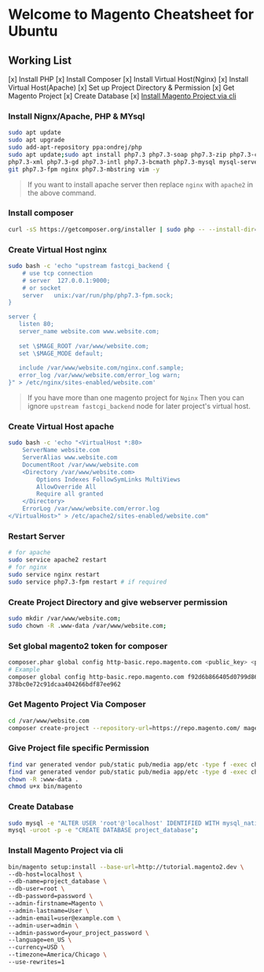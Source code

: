 # Welcome to Magento Cheatsheet for Ubuntu

## Working List
[x] Install PHP
[x] Install Composer
[x] Install Virtual Host(Nginx)
[x] Install Virtual Host(Apache)
[x] Set up Project Directory & Permission
[x] Get Magento Project
[x] Create Database
[x] [Install Magento Project via cli](#install-magento-project-from-cli)

### Install Nignx/Apache, PHP & MYsql
```sh
sudo apt update
sudo apt upgrade
sudo add-apt-repository ppa:ondrej/php
sudo apt update;sudo apt install php7.3 php7.3-soap php7.3-zip php7.3-curl \
php7.3-xml php7.3-gd php7.3-intl php7.3-bcmath php7.3-mysql mysql-server \ 
git php7.3-fpm nginx php7.3-mbstring vim -y
```
> If you want to install apache server then replace `nginx` with `apache2` in the above command.


### Install composer
```sh
curl -sS https://getcomposer.org/installer | sudo php -- --install-dir=/usr/local/bin --filename=composer
```



### Create Virtual Host nginx
```sh
sudo bash -c 'echo "upstream fastcgi_backend {
    # use tcp connection
    # server  127.0.0.1:9000;
    # or socket
    server   unix:/var/run/php/php7.3-fpm.sock;
}

server {
   listen 80;
   server_name website.com www.website.com;
 
   set \$MAGE_ROOT /var/www/website.com;
   set \$MAGE_MODE default;
 
   include /var/www/website.com/nginx.conf.sample;
   error_log /var/www/website.com/error_log warn; 
}" > /etc/nginx/sites-enabled/website.com'
```

> If you have more than one magento project for `Nginx` Then you can ignore `upstream fastcgi_backend` node for later project's virtual host.

### Create Virtual Host apache
```sh
sudo bash -c 'echo "<VirtualHost *:80>
	ServerName website.com
	ServerAlias www.website.com
	DocumentRoot /var/www/website.com
	<Directory /var/www/website.com>
		Options Indexes FollowSymLinks MultiViews
		AllowOverride All
		Require all granted
	</Directory> 
	ErrorLog /var/www/website.com/error.log
</VirtualHost>" > /etc/apache2/sites-enabled/website.com"
```

### Restart Server
```sh
# for apache
sudo service apache2 restart
# for nginx
sudo service nginx restart
sudo service php7.3-fpm restart # if required
```

### Create Project Directory and give webserver permission
```sh
sudo mkdir /var/www/website.com;
sudo chown -R .www-data /var/www/website.com;
```

### Set global magento2 token for composer
```sh
composer.phar global config http-basic.repo.magento.com <public_key> <private_key>
# Example
composer global config http-basic.repo.magento.com f92d6b866405d0799d86b41ffe00e342 \ 
378bc0e72c91dcaa404266bdf87ee962
```

### Get Magento Project Via Composer
```sh
cd /var/www/website.com
composer create-project --repository-url=https://repo.magento.com/ magento/project-community-edition=2.3.3 .
```

### Give Project file specific Permission
```sh
find var generated vendor pub/static pub/media app/etc -type f -exec chmod g+w {} +
find var generated vendor pub/static pub/media app/etc -type d -exec chmod g+ws {} +
chown -R :www-data .
chmod u+x bin/magento
```

### Create Database
```sh
sudo mysql -e "ALTER USER 'root'@'localhost' IDENTIFIED WITH mysql_native_password BY 'password'"; #ubuntu18.04
mysql -uroot -p -e "CREATE DATABASE project_database";
```

### Install Magento Project via cli
```sh
bin/magento setup:install --base-url=http://tutorial.magento2.dev \
--db-host=localhost \
--db-name=project_database \
--db-user=root \
--db-password=password \
--admin-firstname=Magento \
--admin-lastname=User \
--admin-email=user@example.com \
--admin-user=admin \
--admin-password=your_project_password \
--language=en_US \
--currency=USD \
--timezone=America/Chicago \
--use-rewrites=1
```


